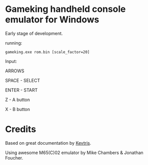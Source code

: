 # Gameking handheld console emulator for Windows

Early stage of development.

running:
```
gameking.exe rom.bin [scale_factor=20]
```

Input:

ARROWS

SPACE - SELECT

ENTER - START

Z - A button

X - B button

# Credits

Based on great documentation by [Kevtris](http://blog.kevtris.org/blogfiles/Game%20King%20Inside.txt). 

Using awesome M65(C)02 emulator by Mike Chambers & Jonathan Foucher.
